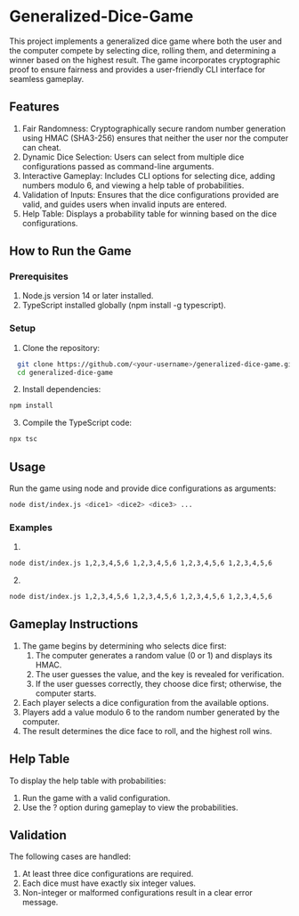 # Generalized-Dice-Game
This project implements a generalized dice game where both the user and the computer compete by selecting dice, rolling them, and determining a winner based on the highest result. The game incorporates cryptographic proof to ensure fairness and provides a user-friendly CLI interface for seamless gameplay.
## Features
  1. Fair Randomness: Cryptographically secure random number generation using HMAC (SHA3-256) ensures that neither the user nor the computer can cheat.
  2. Dynamic Dice Selection: Users can select from multiple dice configurations passed as command-line arguments.
  3. Interactive Gameplay: Includes CLI options for selecting dice, adding numbers modulo 6, and viewing a help table of probabilities.
  4. Validation of Inputs: Ensures that the dice configurations provided are valid, and guides users when invalid inputs are entered.
  5. Help Table: Displays a probability table for winning based on the dice configurations.
## How to Run the Game
### Prerequisites
1. Node.js version 14 or later installed.
2. TypeScript installed globally (npm install -g typescript).
### Setup
1. Clone the repository:
```bash
  git clone https://github.com/<your-username>/generalized-dice-game.git
  cd generalized-dice-game
  ```
2. Install dependencies:
  ```bash
  npm install
  ```
3. Compile the TypeScript code:
  ```bash
  npx tsc
 ```
## Usage
Run the game using node and provide dice configurations as arguments:
 ```bash
node dist/index.js <dice1> <dice2> <dice3> ...
  ```
### Examples
1. 
 ```bash
node dist/index.js 1,2,3,4,5,6 1,2,3,4,5,6 1,2,3,4,5,6 1,2,3,4,5,6
  ```
2.
```bash
node dist/index.js 1,2,3,4,5,6 1,2,3,4,5,6 1,2,3,4,5,6 1,2,3,4,5,6
  ```
## Gameplay Instructions
1. The game begins by determining who selects dice first:
     1. The computer generates a random value (0 or 1) and displays its HMAC.
     2. The user guesses the value, and the key is revealed for verification.
     3. If the user guesses correctly, they choose dice first; otherwise, the computer starts.
2. Each player selects a dice configuration from the available options.
3. Players add a value modulo 6 to the random number generated by the computer.
4. The result determines the dice face to roll, and the highest roll wins.
## Help Table
To display the help table with probabilities:
1. Run the game with a valid configuration.
2. Use the ? option during gameplay to view the probabilities.
## Validation
The following cases are handled:
1. At least three dice configurations are required.
2. Each dice must have exactly six integer values.
3. Non-integer or malformed configurations result in a clear error message.
